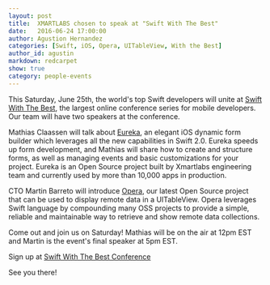 ```yaml
---
layout: post
title:  XMARTLABS chosen to speak at "Swift With The Best"
date:   2016-06-24 17:00:00
author: Agustion Hernandez
categories: [Swift, iOS, Opera, UITableView, With the Best]
author_id: agustin
markdown: redcarpet
show: true
category: people-events
---
```


This Saturday, June 25th, the world's top Swift developers will unite at [Swift With The Best](http://swift.withthebest.com/), the largest online conference series for mobile developers. Our team will have two speakers at the conference.

Mathias Claassen will talk about [Eureka](https://github.com/xmartlabs/Eureka), an elegant iOS dynamic form builder which leverages all the new capabilities in Swift 2.0. Eureka speeds up form development, and Mathias will share how to create and structure forms, as well as managing events and basic customizations for your project. Eureka is an Open Source project built by Xmartlabs engineering team and currently used by more than 10,000 apps in production.

CTO Martin Barreto will introduce [Opera](https://github.com/xmartlabs/Opera), our latest Open Source project that can be used to display remote data in a UITableView. Opera leverages Swift language by compounding many OSS projects to provide a simple, reliable and maintainable way to retrieve and show remote data collections.

Come out and join us on Saturday! Mathias will be on the air at 12pm EST and Martin is the event's final speaker at 5pm EST.

Sign up at [Swift With The Best Conference](http://swift.withthebest.com/)

See you there!
